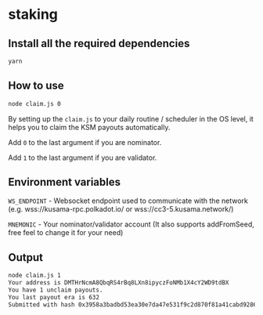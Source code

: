 # staking


## Install all the required dependencies

``` bash
yarn
```

## How to use 

```bash
node claim.js 0 
```

By setting up the `claim.js` to your daily routine / scheduler in the OS level, it helps you to claim the KSM payouts automatically.

Add `0` to the last argument if you are nominator.

Add `1` to the last argument if you are validator.

## Environment variables

`WS_ENDPOINT` -  Websocket endpoint used to communicate with the network (e.g. wss://kusama-rpc.polkadot.io/ or wss://cc3-5.kusama.network/)

`MNEMONIC` - Your nominator/validator account (It also supports addFromSeed, free feel to change it for your need)


## Output

```bash
node claim.js 1
Your address is DMTHrNcmA8QbqRS4rBq8LXn8ipyczFoNMb1X4cY2WD9tdBX
You have 1 unclaim payouts.
You last payout era is 632
Submitted with hash 0x3958a3badbd53ea30e7da47e531f9c2d870f81a41cabd9286eb00157b50236ff
```
